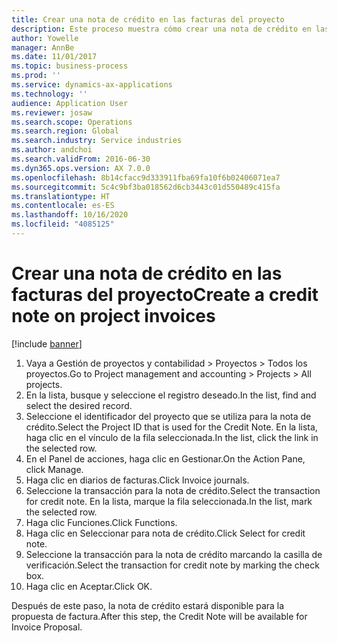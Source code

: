 ```yaml
---
title: Crear una nota de crédito en las facturas del proyecto
description: Este proceso muestra cómo crear una nota de crédito en las facturas del proyecto que se han registrado.
author: Yowelle
manager: AnnBe
ms.date: 11/01/2017
ms.topic: business-process
ms.prod: ''
ms.service: dynamics-ax-applications
ms.technology: ''
audience: Application User
ms.reviewer: josaw
ms.search.scope: Operations
ms.search.region: Global
ms.search.industry: Service industries
ms.author: andchoi
ms.search.validFrom: 2016-06-30
ms.dyn365.ops.version: AX 7.0.0
ms.openlocfilehash: 8b14cfacc9d333911fba69fa10f6b02406071ea7
ms.sourcegitcommit: 5c4c9bf3ba018562d6cb3443c01d550489c415fa
ms.translationtype: HT
ms.contentlocale: es-ES
ms.lasthandoff: 10/16/2020
ms.locfileid: "4085125"
---
```

# <a name="create-a-credit-note-on-project-invoices"></a><span data-ttu-id="30002-103">Crear una nota de crédito en las facturas del proyecto</span><span class="sxs-lookup"><span data-stu-id="30002-103">Create a credit note on project invoices</span></span>

[!include [banner](../../includes/banner.md)]

1. <span data-ttu-id="30002-104">Vaya a Gestión de proyectos y contabilidad > Proyectos > Todos los proyectos.</span><span class="sxs-lookup"><span data-stu-id="30002-104">Go to Project management and accounting > Projects > All projects.</span></span> 
2. <span data-ttu-id="30002-105">En la lista, busque y seleccione el registro deseado.</span><span class="sxs-lookup"><span data-stu-id="30002-105">In the list, find and select the desired record.</span></span> 
3. <span data-ttu-id="30002-106">Seleccione el identificador del proyecto que se utiliza para la nota de crédito.</span><span class="sxs-lookup"><span data-stu-id="30002-106">Select the Project ID that is used for the Credit Note.</span></span> <span data-ttu-id="30002-107">En la lista, haga clic en el vínculo de la fila seleccionada.</span><span class="sxs-lookup"><span data-stu-id="30002-107">In the list, click the link in the selected row.</span></span> 
4. <span data-ttu-id="30002-108">En el Panel de acciones, haga clic en Gestionar.</span><span class="sxs-lookup"><span data-stu-id="30002-108">On the Action Pane, click Manage.</span></span> 
5. <span data-ttu-id="30002-109">Haga clic en diarios de facturas.</span><span class="sxs-lookup"><span data-stu-id="30002-109">Click Invoice journals.</span></span> 
6. <span data-ttu-id="30002-110">Seleccione la transacción para la nota de crédito.</span><span class="sxs-lookup"><span data-stu-id="30002-110">Select the transaction for credit note.</span></span> <span data-ttu-id="30002-111">En la lista, marque la fila seleccionada.</span><span class="sxs-lookup"><span data-stu-id="30002-111">In the list, mark the selected row.</span></span> 
7. <span data-ttu-id="30002-112">Haga clic Funciones.</span><span class="sxs-lookup"><span data-stu-id="30002-112">Click Functions.</span></span> 
8. <span data-ttu-id="30002-113">Haga clic en Seleccionar para nota de crédito.</span><span class="sxs-lookup"><span data-stu-id="30002-113">Click Select for credit note.</span></span> 
9. <span data-ttu-id="30002-114">Seleccione la transacción para la nota de crédito marcando la casilla de verificación.</span><span class="sxs-lookup"><span data-stu-id="30002-114">Select the transaction for credit note by marking the check box.</span></span>
10. <span data-ttu-id="30002-115">Haga clic en Aceptar.</span><span class="sxs-lookup"><span data-stu-id="30002-115">Click OK.</span></span> 

<span data-ttu-id="30002-116">Después de este paso, la nota de crédito estará disponible para la propuesta de factura.</span><span class="sxs-lookup"><span data-stu-id="30002-116">After this step, the Credit Note will be available for Invoice Proposal.</span></span>
